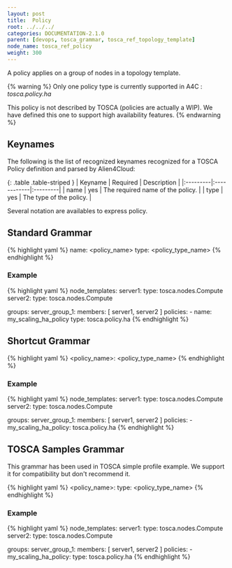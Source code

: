 ```yaml
---
layout: post
title:  Policy
root: ../../../
categories: DOCUMENTATION-2.1.0
parent: [devops, tosca_grammar, tosca_ref_topology_template]
node_name: tosca_ref_policy
weight: 300
---
```


A policy applies on a group of nodes in a topology template.

{% warning %}
Only one policy type is currently supported in A4C : *tosca.policy.ha*

This policy is not described by TOSCA (policies are actually a WIP). We have defined this one to support high availability features.
{% endwarning %}

## Keynames

The following is the list of recognized keynames recognized for a TOSCA Policy definition and parsed by Alien4Cloud:

{: .table .table-striped }
| Keyname | Required | Description |
|:---------|:------------|:---------|
| name | yes | The required name of the policy. |
| type | yes | The type of the policy. |

Several notation are availables to express policy.

## Standard Grammar

{% highlight yaml %}
name: <policy_name>
type: <policy_type_name>
{% endhighlight %}

### Example

{% highlight yaml %}
node_templates:
  server1:
    type: tosca.nodes.Compute
  server2:
    type: tosca.nodes.Compute

groups:
  server_group_1:
    members: [ server1, server2 ]
    policies:
      - name: my_scaling_ha_policy
        type: tosca.policy.ha
{% endhighlight %}

## Shortcut Grammar

{% highlight yaml %}
<policy_name>: <policy_type_name>
{% endhighlight %}

### Example

{% highlight yaml %}
node_templates:
  server1:
    type: tosca.nodes.Compute
  server2:
    type: tosca.nodes.Compute

groups:
  server_group_1:
    members: [ server1, server2 ]
  policies:
    - my_scaling_ha_policy: tosca.policy.ha
{% endhighlight %}

## TOSCA Samples Grammar

This grammar has been used in TOSCA simple profile example. We support it for compatibility but don't recommend it.

{% highlight yaml %}
<policy_name>:
type: <policy_type_name>
{% endhighlight %}

### Example

{% highlight yaml %}
node_templates:
  server1:
    type: tosca.nodes.Compute
  server2:
    type: tosca.nodes.Compute

groups:
  server_group_1:
    members: [ server1, server2 ]
  policies:
    - my_scaling_ha_policy:
      type: tosca.policy.ha
{% endhighlight %}
